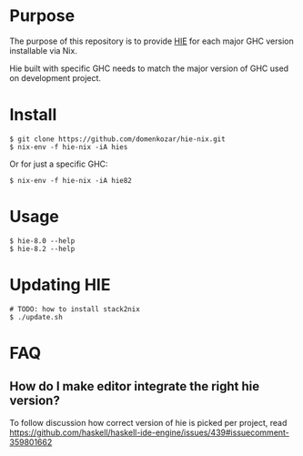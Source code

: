 # Purpose

The purpose of this repository is to provide [HIE](https://github.com/haskell/haskell-ide-engine)
for each major GHC version installable via Nix.

Hie built with specific GHC needs to match the major version of GHC used on development project.


# Install

    $ git clone https://github.com/domenkozar/hie-nix.git
    $ nix-env -f hie-nix -iA hies

Or for just a specific GHC:

    $ nix-env -f hie-nix -iA hie82

# Usage

    $ hie-8.0 --help
    $ hie-8.2 --help

# Updating HIE

    # TODO: how to install stack2nix
    $ ./update.sh

# FAQ

## How do I make editor integrate the right hie version?

To follow discussion how correct version of hie is picked per project, read https://github.com/haskell/haskell-ide-engine/issues/439#issuecomment-359801662
